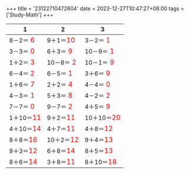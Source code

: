 +++ 
title = '23122710472604' 
date = 2023-12-27T10:47:27+08:00 
tags = ['Study-Math'] 
+++ 

1 | 2 | 3 
-- | -- | -- 
8－2＝<font color=red size=4> 6</font> | 9＋1＝<font color=red size=4>10</font> | 3－2＝<font color=red size=4> 1</font> 
3－3＝<font color=red size=4> 0</font> | 6＋3＝<font color=red size=4> 9</font> | 10－9＝<font color=red size=4> 1</font> 
1＋2＝<font color=red size=4> 3</font> | 10－8＝<font color=red size=4> 2</font> | 10－1＝<font color=red size=4> 9</font> 
6－4＝<font color=red size=4> 2</font> | 6－5＝<font color=red size=4> 1</font> | 3＋6＝<font color=red size=4> 9</font> 
1＋6＝<font color=red size=4> 7</font> | 2＋2＝<font color=red size=4> 4</font> | 4－4＝<font color=red size=4> 0</font> 
4－3＝<font color=red size=4> 1</font> | 5＋3＝<font color=red size=4> 8</font> | 4－2＝<font color=red size=4> 2</font> 
7－7＝<font color=red size=4> 0</font> | 9－7＝<font color=red size=4> 2</font> | 4＋5＝<font color=red size=4> 9</font> 
1＋10＝<font color=red size=4>11</font> | 9＋2＝<font color=red size=4>11</font> | 10＋10＝<font color=red size=4>20</font> 
4＋10＝<font color=red size=4>14</font> | 4＋7＝<font color=red size=4>11</font> | 4＋8＝<font color=red size=4>12</font> 
8＋8＝<font color=red size=4>16</font> | 10＋2＝<font color=red size=4>12</font> | 9＋4＝<font color=red size=4>13</font> 
9＋3＝<font color=red size=4>12</font> | 6＋8＝<font color=red size=4>14</font> | 8＋5＝<font color=red size=4>13</font> 
8＋6＝<font color=red size=4>14</font> | 3＋8＝<font color=red size=4>11</font> | 8＋10＝<font color=red size=4>18</font> 

